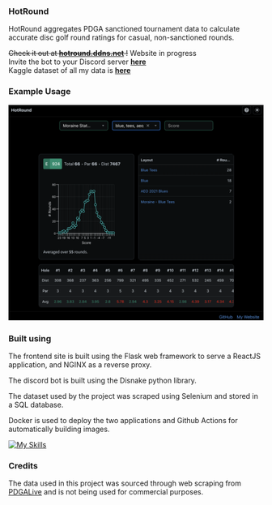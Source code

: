 ### HotRound

HotRound aggregates PDGA sanctioned tournament data to calculate accurate disc golf round ratings for casual, non-sanctioned rounds.

~~Check it out at **[hotround.ddns.net](https://hotround.ddns.net)** !~~ Website in progress<br/>
Invite the bot to your Discord server **[here](https://discord.com/oauth2/authorize?client_id=1300645264591294475)**<br/>
Kaggle dataset of all my data is **[here](https://www.kaggle.com/datasets/tobiasbeidlershenk/pdga-sanctioned-disc-golf-tournament-data)**

### Example Usage

![Website example](./assets/website_1.png)

### Built using

The frontend site is built using the Flask web framework to serve a ReactJS application, and NGINX as a reverse proxy.

The discord bot is built using the Disnake python library.

The dataset used by the project was scraped using Selenium and stored in a SQL database.

Docker is used to deploy the two applications and Github Actions for automatically building images.

[![My Skills](https://skillicons.dev/icons?i=python,flask,react,nginx,docker,selenium,sqlite,githubactions)](https://skillicons.dev)

### Credits

The data used in this project was sourced through web scraping from [PDGALive](https://pdga.com/live) and is not being used for commercial purposes.
